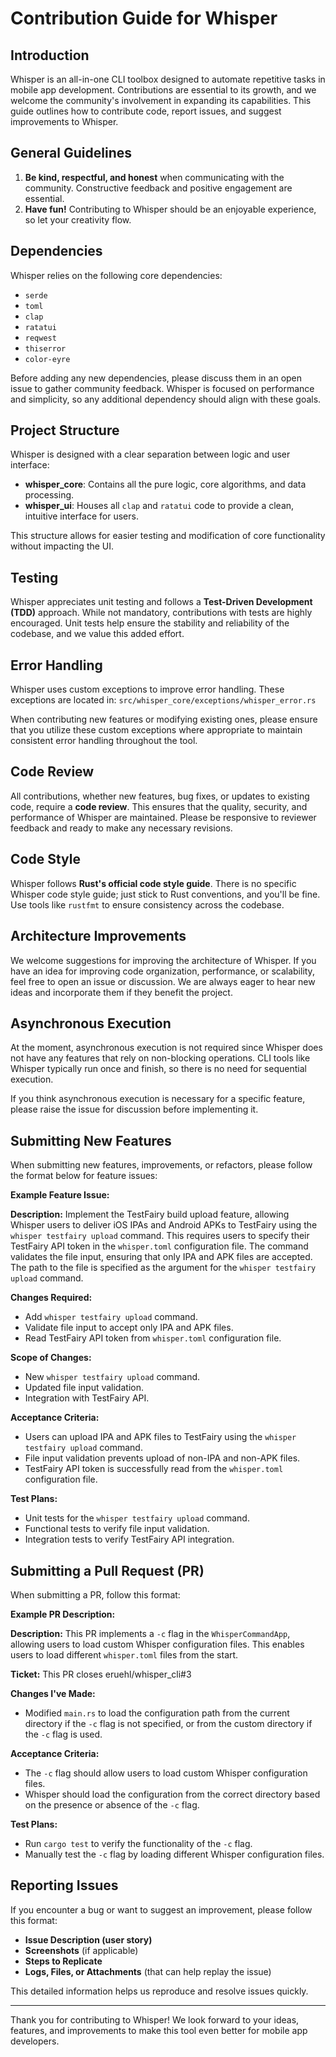 # Contribution Guide for Whisper

## Introduction
Whisper is an all-in-one CLI toolbox designed to automate repetitive tasks in mobile app development. Contributions are essential to its growth, and we welcome the community's involvement in expanding its capabilities. This guide outlines how to contribute code, report issues, and suggest improvements to Whisper.

## General Guidelines
1. **Be kind, respectful, and honest** when communicating with the community. Constructive feedback and positive engagement are essential.
2. **Have fun!** Contributing to Whisper should be an enjoyable experience, so let your creativity flow.

## Dependencies
Whisper relies on the following core dependencies:
- `serde`
- `toml`
- `clap`
- `ratatui`
- `reqwest`
- `thiserror`
- `color-eyre`

Before adding any new dependencies, please discuss them in an open issue to gather community feedback. Whisper is focused on performance and simplicity, so any additional dependency should align with these goals.

## Project Structure
Whisper is designed with a clear separation between logic and user interface:
- **whisper_core**: Contains all the pure logic, core algorithms, and data processing.
- **whisper_ui**: Houses all `clap` and `ratatui` code to provide a clean, intuitive interface for users.

This structure allows for easier testing and modification of core functionality without impacting the UI.

## Testing
Whisper appreciates unit testing and follows a **Test-Driven Development (TDD)** approach. While not mandatory, contributions with tests are highly encouraged. Unit tests help ensure the stability and reliability of the codebase, and we value this added effort.

## Error Handling
Whisper uses custom exceptions to improve error handling. These exceptions are located in:
`src/whisper_core/exceptions/whisper_error.rs`

When contributing new features or modifying existing ones, please ensure that you utilize these custom exceptions where appropriate to maintain consistent error handling throughout the tool.

## Code Review
All contributions, whether new features, bug fixes, or updates to existing code, require a **code review**. This ensures that the quality, security, and performance of Whisper are maintained. Please be responsive to reviewer feedback and ready to make any necessary revisions.

## Code Style
Whisper follows **Rust's official code style guide**. There is no specific Whisper code style guide; just stick to Rust conventions, and you'll be fine. Use tools like `rustfmt` to ensure consistency across the codebase.

## Architecture Improvements
We welcome suggestions for improving the architecture of Whisper. If you have an idea for improving code organization, performance, or scalability, feel free to open an issue or discussion. We are always eager to hear new ideas and incorporate them if they benefit the project.

## Asynchronous Execution
At the moment, asynchronous execution is not required since Whisper does not have any features that rely on non-blocking operations. CLI tools like Whisper typically run once and finish, so there is no need for sequential execution.

If you think asynchronous execution is necessary for a specific feature, please raise the issue for discussion before implementing it.

## Submitting New Features
When submitting new features, improvements, or refactors, please follow the format below for feature issues:

**Example Feature Issue:**

**Description:**
Implement the TestFairy build upload feature, allowing Whisper users to deliver iOS IPAs and Android APKs to TestFairy using the `whisper testfairy upload` command. This requires users to specify their TestFairy API token in the `whisper.toml` configuration file. The command validates the file input, ensuring that only IPA and APK files are accepted. The path to the file is specified as the argument for the `whisper testfairy upload` command.

**Changes Required:**
- Add `whisper testfairy upload` command.
- Validate file input to accept only IPA and APK files.
- Read TestFairy API token from `whisper.toml` configuration file.

**Scope of Changes:**
- New `whisper testfairy upload` command.
- Updated file input validation.
- Integration with TestFairy API.

**Acceptance Criteria:**
- Users can upload IPA and APK files to TestFairy using the `whisper testfairy upload` command.
- File input validation prevents upload of non-IPA and non-APK files.
- TestFairy API token is successfully read from the `whisper.toml` configuration file.

**Test Plans:**
- Unit tests for the `whisper testfairy upload` command.
- Functional tests to verify file input validation.
- Integration tests to verify TestFairy API integration.

## Submitting a Pull Request (PR)
When submitting a PR, follow this format:

**Example PR Description:**

**Description:**
This PR implements a `-c` flag in the `WhisperCommandApp`, allowing users to load custom Whisper configuration files. This enables users to load different `whisper.toml` files from the start.

**Ticket:**
This PR closes eruehl/whisper_cli#3

**Changes I've Made:**
- Modified `main.rs` to load the configuration path from the current directory if the `-c` flag is not specified, or from the custom directory if the `-c` flag is used.

**Acceptance Criteria:**
- The `-c` flag should allow users to load custom Whisper configuration files.
- Whisper should load the configuration from the correct directory based on the presence or absence of the `-c` flag.

**Test Plans:**
- Run `cargo test` to verify the functionality of the `-c` flag.
- Manually test the `-c` flag by loading different Whisper configuration files.

## Reporting Issues
If you encounter a bug or want to suggest an improvement, please follow this format:

- **Issue Description (user story)**
- **Screenshots** (if applicable)
- **Steps to Replicate**
- **Logs, Files, or Attachments** (that can help replay the issue)

This detailed information helps us reproduce and resolve issues quickly.

---

Thank you for contributing to Whisper! We look forward to your ideas, features, and improvements to make this tool even better for mobile app developers.
